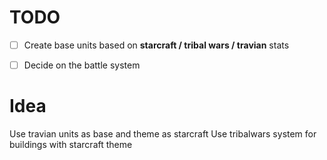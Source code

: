 # TODO

- [ ] Create base units based on **starcraft / tribal wars / travian** stats
- [ ] Decide on the battle system


# Idea

Use travian units as base and theme as starcraft
Use tribalwars system for buildings with starcraft theme
